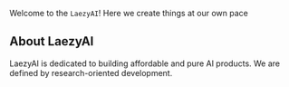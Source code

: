 Welcome to the `LaezyAI`!
Here we create things at our own pace


## About LaezyAI

LaezyAI is dedicated to building affordable and pure AI products. We are defined by research-oriented development.

